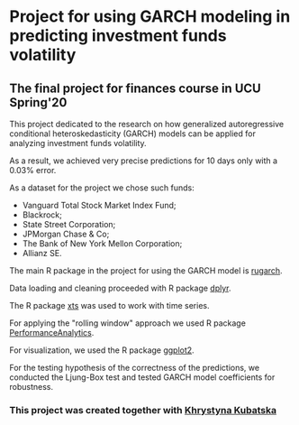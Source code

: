 # Project for using GARCH modeling in predicting investment funds volatility

## The final project for finances course in UCU Spring'20
This project dedicated to the research on how generalized autoregressive conditional heteroskedasticity (GARCH) models can be applied for analyzing investment funds volatility.

As a result, we achieved very precise predictions for 10 days only with a 0.03% error.

As a dataset for the project we chose such funds:
* Vanguard Total Stock Market Index Fund;
* Blackrock;
* State Street Corporation;
* JPMorgan Chase & Co;
* The Bank of New York Mellon Corporation;
* Allianz SE.

The main R package in the project for using the GARCH model is [rugarch](https://cran.r-project.org/web/packages/rugarch/index.html).

Data loading and cleaning proceeded with R package [dplyr](https://cran.r-project.org/web/packages/dplyr/index.html).

The R package [xts](https://cran.r-project.org/web/packages/xts/index.html) was used to work with time series.

For applying the "rolling window" approach we used R package [PerformanceAnalytics](https://cran.r-project.org/web/packages/PerformanceAnalytics/index.html).

For visualization, we used the R package [ggplot2](https://cran.r-project.org/web/packages/ggplot2/index.html).

For the testing hypothesis of the correctness of the predictions, we conducted the Ljung-Box test and tested GARCH model coefficients for robustness.

### This project was created together with [Khrystyna Kubatska](https://github.com/kubatska)

